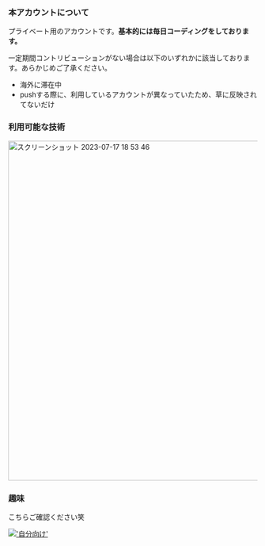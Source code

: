 ### 本アカウントについて
プライベート用のアカウントです。**基本的には毎日コーディングをしております。**

一定期間コントリビューションがない場合は以下のいずれかに該当しております。あらかじめご了承ください。

- 海外に滞在中
- pushする際に、利用しているアカウントが異なっていたため、草に反映されてないだけ


### 利用可能な技術
<img width="686" alt="スクリーンショット 2023-07-17 18 53 46" src="https://github.com/tochisuke221/tochisuke221/assets/81346474/14a32eb9-f911-471d-a570-e2d3fc877d82">
<br>

### 趣味

こちらご確認ください笑

[!['自分向け'](https://i.ytimg.com/vi/9sTQBQo2wqo/hq720.jpg?sqp=-oaymwEcCNAFEJQDSFXyq4qpAw4IARUAAIhCGAFwAcABBg==&rs=AOn4CLArc5kjz7hIqF3mvY3WAWJ98wdUcQ)](https://www.youtube.com/watch?v=9sTQBQo2wqo)
